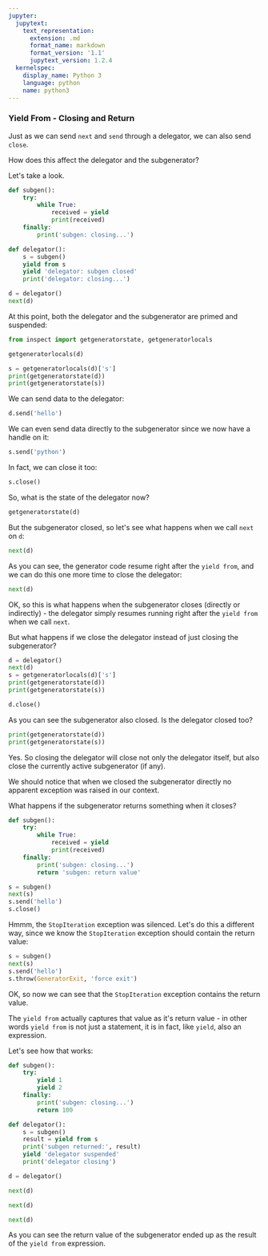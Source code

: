 ```yaml
---
jupyter:
  jupytext:
    text_representation:
      extension: .md
      format_name: markdown
      format_version: '1.1'
      jupytext_version: 1.2.4
  kernelspec:
    display_name: Python 3
    language: python
    name: python3
---
```


### Yield From - Closing and Return


Just as we can send `next` and `send` through a delegator, we can also send `close`.

How does this affect the delegator and the subgenerator?

Let's take a look.

```python
def subgen():
    try:
        while True:
            received = yield
            print(received)
    finally:
        print('subgen: closing...')
```

```python
def delegator():
    s = subgen()
    yield from s
    yield 'delegator: subgen closed'
    print('delegator: closing...')
```

```python
d = delegator()
next(d)
```

At this point, both the delegator and the subgenerator are primed and suspended:

```python
from inspect import getgeneratorstate, getgeneratorlocals
```

```python
getgeneratorlocals(d)
```

```python
s = getgeneratorlocals(d)['s']
print(getgeneratorstate(d))
print(getgeneratorstate(s))
```

We can send data to the delegator:

```python
d.send('hello')
```

We can even send data directly to the subgenerator since we now have a handle on it:

```python
s.send('python')
```

In fact, we can close it too:

```python
s.close()
```

So, what is the state of the delegator now?

```python
getgeneratorstate(d)
```

But the subgenerator closed, so let's see what happens when we call `next` on `d`:

```python
next(d)
```

As you can see, the generator code resume right after the `yield from`, and we can do this one more time to close the delegator:

```python
next(d)
```

OK, so this is what happens when the subgenerator closes (directly or indirectly) - the delegator simply resumes running right after the `yield from` when we call `next`.

But what happens if we close the delegator instead of just closing the subgenerator?

```python
d = delegator()
next(d)
s = getgeneratorlocals(d)['s']
print(getgeneratorstate(d))
print(getgeneratorstate(s))
```

```python
d.close()
```

As you can see the subgenerator also closed. Is the delegator closed too?

```python
print(getgeneratorstate(d))
print(getgeneratorstate(s))
```

Yes. So closing the delegator will close not only the delegator itself, but also close the currently active subgenerator (if any).


We should notice that when we closed the subgenerator directly no apparent exception was raised in our context.

What happens if the subgenerator returns something when it closes?

```python
def subgen():
    try:
        while True:
            received = yield
            print(received)
    finally:
        print('subgen: closing...')
        return 'subgen: return value'
```

```python
s = subgen()
next(s)
s.send('hello')
s.close()
```

Hmmm, the `StopIteration` exception was silenced. Let's do this a different way, since we know the `StopIteration` exception should contain the return value:

```python
s = subgen()
next(s)
s.send('hello')
s.throw(GeneratorExit, 'force exit')
```

OK, so now we can see that the `StopIteration` exception contains the return value.

The `yield from` actually captures that value as it's return value - in other words `yield from` is not just a statement, it is in fact, like `yield`, also an expression.

Let's see how that works:

```python
def subgen():
    try:
        yield 1
        yield 2
    finally:
        print('subgen: closing...')
        return 100
```

```python
def delegator():
    s = subgen()
    result = yield from s
    print('subgen returned:', result)
    yield 'delegator suspended'
    print('delegator closing')
```

```python
d = delegator()
```

```python
next(d)
```

```python
next(d)
```

```python
next(d)
```

As you can see the return value of the subgenerator ended up as the result of the `yield from` expression. 
